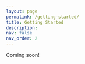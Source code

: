 ```yaml
---
layout: page
permalink: /getting-started/
title: Getting Started
description:
nav: false
nav_order: 2
---
```


Coming soon!
